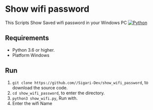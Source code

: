 # Show wifi password
This Scripts Show Saved wifi password in your Windows PC
[![Python](http://forthebadge.com/images/badges/made-with-python.svg)](https://python.org)

## Requirements
- Python 3.6 or higher.
- Platform Windows

## Run
1. `git clone https://github.com//Sigari-Dev/show_wifi_password`, to download the source code.
2. `cd show_wifi_password`, to enter the directory.
3. `python3 show_wifi.py`, Run with.
4. Enter the wifi Name
